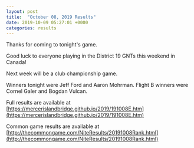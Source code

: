 ```yaml
---
layout: post
title:  "October 08, 2019 Results"
date: 2019-10-09 05:27:01 +0000
categories: results
---
```

Thanks for coming to tonight's game.

Good luck to everyone playing in the District 19 GNTs this weekend in Canada!

Next week will be a club championship game.

Winners tonight were Jeff Ford and Aaron Mohrman. Flight B winners were Cornel Galer and Bogdan Vulcan.

Full results are available at [https://mercerislandbridge.github.io/2019/191008E.htm](https://mercerislandbridge.github.io/2019/191008E.htm)

Common game results are available at [http://thecommongame.com/NiteResults/20191008Rank.html](http://thecommongame.com/NiteResults/20191008Rank.html)
